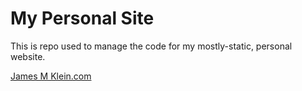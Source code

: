 # My Personal Site
This is repo used to manage the code for my mostly-static, personal website.

[James M Klein.com](http://www.jamesmklein.com/)